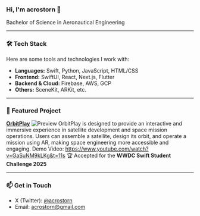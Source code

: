 ### Hi, I'm acrostorn 👋

Bachelor of Science in Aeronautical Engineering

---

### 🛠️ Tech Stack

Here are some tools and technologies I work with:

- **Languages:** Swift, Python, JavaScript, HTML/CSS
- **Frontend:** SwiftUI, React, Next.js, Flutter
- **Backend & Cloud:** Firebase, AWS, GCP
- **Others:** SceneKit, ARKit, etc.

---

### 🌌 Featured Project

**[OrbitPlay](https://github.com/acrostorn/OrbitPlay)**
![Preview](https://github.com/acrostorn/OrbitPlay?tab=readme-ov-file)
OrbitPlay is designed to provide an interactive and immersive experience in satellite development and space mission operations. Users can assemble a satellite, design its orbit, and operate a mission using AR, making space engineering more accessible and engaging.
Demo Video: https://www.youtube.com/watch?v=GaSuNM9kLKg&t=11s
🏆 Accepted for the **WWDC Swift Student Challenge 2025**

---

### 📫 Get in Touch

- X (Twitter): [@acrostorn](https://x.com/acrostorn?s=21)  
- Email: [acrostorn@gmail.com](mailto:acrostorn@gmail.com)


